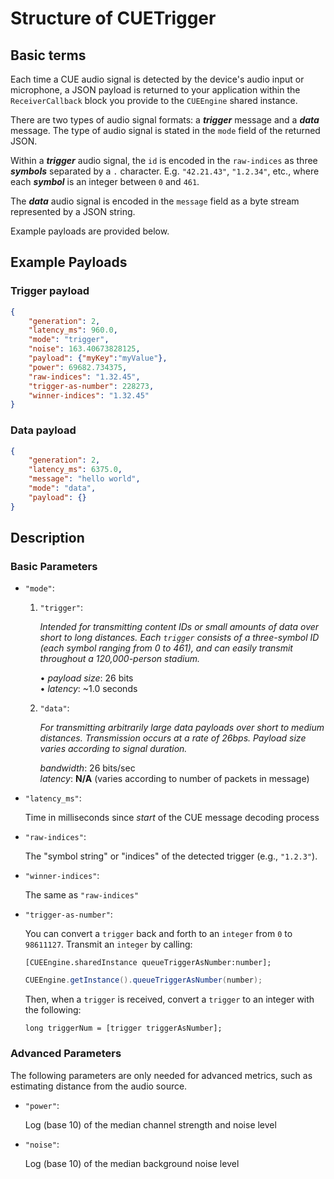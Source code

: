 # Structure of CUETrigger

## Basic terms
Each time a CUE audio signal is detected by the device's audio input or microphone, a JSON payload is returned to your application within the `ReceiverCallback` block you provide to the `CUEEngine` shared instance.

There are two types of audio signal formats: a ***trigger*** message and a ***data*** message. The type of audio signal is stated in the `mode` field of the returned JSON.

Within a ***trigger*** audio signal, the `id` is encoded in the `raw-indices` as three  ***symbols*** separated by a `.` character.  E.g. `"42.21.43"`, `"1.2.34"`, etc., where each ***symbol*** is an integer between `0` and `461`.

The ***data*** audio signal is encoded in the `message` field as a byte stream represented by a JSON string.

Example payloads are provided below.

## **Example Payloads**
### Trigger payload
```json
{
    "generation": 2,
    "latency_ms": 960.0,
    "mode": "trigger",
    "noise": 163.40673828125,
    "payload": {"myKey":"myValue"},
    "power": 69682.734375,
    "raw-indices": "1.32.45",
    "trigger-as-number": 228273,
    "winner-indices": "1.32.45"
}
```

### Data payload
```json
{
    "generation": 2,
    "latency_ms": 6375.0,
    "message": "hello world",
    "mode": "data",
    "payload": {}
}
```

## **Description**

### Basic Parameters

- `"mode"`:
    1. `"trigger"`:

		_Intended for transmitting content IDs or small amounts of data over short to long distances. Each `trigger` consists of a three-symbol ID (each symbol ranging from 0 to 461), and can easily transmit throughout a 120,000-person stadium._

        • _payload size_: 26 bits  
        • _latency_: ~1.0 seconds  
    
    2. `"data"`:

		_For transmitting arbitrarily large data payloads over short to medium distances. Transmission occurs at a rate of 26bps. Payload size varies according to signal duration._

        _bandwidth_: 26 bits/sec  
        _latency_: **N/A** (varies according to number of packets in message)

- `"latency_ms"`:

    Time in milliseconds since *start* of the CUE message decoding process


- `"raw-indices"`:

    The "symbol string" or "indices" of the detected trigger (e.g., `"1.2.3"`).

- `"winner-indices"`:
    
    The same as `"raw-indices"`

- `"trigger-as-number"`:

	You can convert a `trigger` back and forth to an `integer` from `0` to `98611127`. Transmit an `integer` by calling:
	
	```objc
	[CUEEngine.sharedInstance queueTriggerAsNumber:number];
	```
	
	```java
	CUEEngine.getInstance().queueTriggerAsNumber(number);
	```
	
	Then, when a `trigger` is received, convert a `trigger` to an integer with the following:
	
	```objc
	long triggerNum = [trigger triggerAsNumber];
	```

### Advanced Parameters

The following parameters are only needed for advanced metrics, such as estimating distance from the audio source. 

- `"power"`:

    Log (base 10) of the median channel strength and noise level


- `"noise"`:

    Log (base 10) of the median background noise level